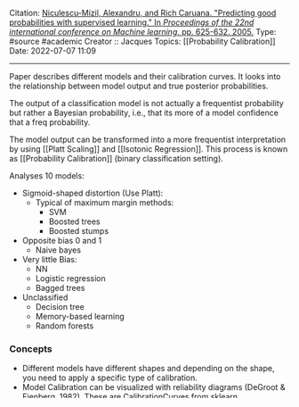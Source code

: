 Citation: [Niculescu-Mizil, Alexandru, and Rich Caruana. "Predicting good probabilities with supervised learning." In _Proceedings of the 22nd international conference on Machine learning_, pp. 625-632. 2005.](https://dl.acm.org/doi/pdf/10.1145/1102351.1102430?casa_token=HcaR2WQsYUgAAAAA:SWAQ8czp0K7u-loksCqeWddNNLPCSc-oLQ32Hc50aE2NtAEOwogRXcfB6Q-0bAeMoDDNKcjRHnds)
Type: #source #academic 
Creator :: Jacques
Topics: [[Probability Calibration]]
Date: 2022-07-07 11:09


---

Paper describes different models and their calibration curves. It looks into the relationship between model output and true posterior probabilities.

The output of a classification model is not actually a frequentist probability but rather a Bayesian probability, i.e., that its more of a model confidence that a freq probability.

The model output can be transformed into a more frequentist interpretation by using  [[Platt Scaling]] and [[Isotonic Regression]]. This process is known as [[Probability Calibration]] (binary classification setting).

Analyses 10 models:
* Sigmoid-shaped distortion (Use Platt):
	* Typical of maximum margin methods:
		* SVM
		* Boosted trees
		* Boosted stumps
* Opposite bias 0 and 1
	* Naive bayes
* Very little Bias:
	* NN
	* Logistic regression
	* Bagged trees
* Unclassified
	* Decision tree
	* Memory-based learning
	* Random forests
 
### Concepts
* Different models have different shapes and depending on the shape, you need to apply a specific type of calibration.
* Model Calibration can be visualized with reliability diagrams (DeGroot & Fienberg, 1982). These are CalibrationCurves from sklearn.

### Great points
* "Maximum margin methods such as boosted trees and boosted stumps push probability mass away from 0 and 1 yielding a characteristic sigmoid shaped distortion in the predicted probabilities."
* "Methods such as bagging and random forests that average predictions from a base set of models can have difficulty making predictions near 0 and 1 because variance in the underlying base models will bias predictions that should be near zero or one away from these values"
* "Models such as Naive Bayes, which make unrealistic independence assumptions, push probabilities toward 0 and 1."
* "Other models such as neural nets and bagged trees do not have these biases and predict well calibrated probabilities."
* "boosted trees, random forests, and SVMs predict the best probabilities"


Exhibit 1: Typical Model Output Distributions
![[ModelOutputDistributions.png]]

## References
[Niculescu-Mizil, Alexandru, and Rich Caruana. "Predicting good probabilities with supervised learning." In _Proceedings of the 22nd international conference on Machine learning_, pp. 625-632. 2005.](https://dl.acm.org/doi/pdf/10.1145/1102351.1102430?casa_token=HcaR2WQsYUgAAAAA:SWAQ8czp0K7u-loksCqeWddNNLPCSc-oLQ32Hc50aE2NtAEOwogRXcfB6Q-0bAeMoDDNKcjRHnds)

DeGroot, M., & Fienberg, S. (1982). The comparison and evaluation of forecasters. Statistician, 32, 12–22.
